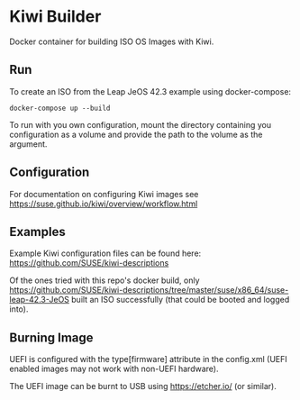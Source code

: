 # Kiwi Builder

Docker container for building ISO OS Images with Kiwi.

## Run

To create an ISO from the Leap JeOS 42.3 example using docker-compose:

`docker-compose up --build`

To run with you own configuration, mount the directory containing you configuration
as a volume and provide the path to the volume as the argument.

## Configuration

For documentation on configuring Kiwi images see https://suse.github.io/kiwi/overview/workflow.html

## Examples

Example Kiwi configuration files can be found here: https://github.com/SUSE/kiwi-descriptions

Of the ones tried with this repo's docker build, only https://github.com/SUSE/kiwi-descriptions/tree/master/suse/x86_64/suse-leap-42.3-JeOS
built an ISO successfully (that could be booted and logged into).

## Burning Image

UEFI is configured with the type[firmware] attribute in the config.xml (UEFI enabled images may not work with non-UEFI hardware).

The UEFI image can be burnt to USB using https://etcher.io/ (or similar).